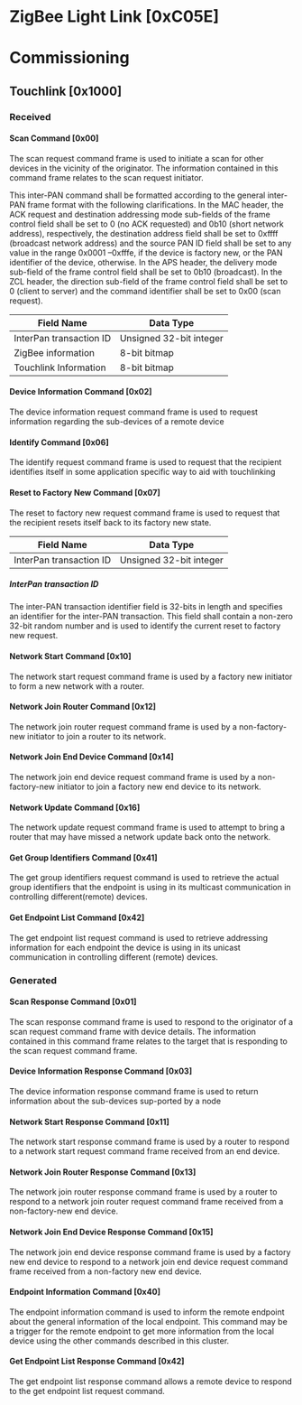 # ZigBee Light Link [0xC05E]

# Commissioning

## Touchlink [0x1000]

### Received

#### Scan Command [0x00]

The scan request command frame is used to initiate a scan for other devices in the vicinity
of the originator. The information contained in this command frame relates to the scan
request initiator.

This  inter-PAN command  shall  be  formatted  according  to  the  general  inter-PAN  frame
format  with  the following clarifications. In the MAC header, the ACK request and destination
addressing mode sub-fields of the frame control field shall be set to 0 (no ACK requested)
and 0b10 (short network address), respectively, the destination address field shall be set
to 0xffff (broadcast network address) and the source PAN ID field shall be set to any value
in the range 0x0001 –0xfffe, if the device is factory new, or the PAN identifier of the device,
otherwise. In the APS header, the delivery mode sub-field of the frame control field shall be
set to 0b10 (broadcast). In the ZCL header, the direction sub-field of the frame control field
shall be set to 0 (client to server) and the command identifier shall be set to 0x00 (scan request).

|Field Name                 |Data Type                  |
|---------------------------|---------------------------|
|InterPan transaction ID    |Unsigned 32-bit integer    |
|ZigBee information         |8-bit bitmap               |
|Touchlink Information      |8-bit bitmap               |

#### Device Information Command [0x02]

The device information request command frame is used to request information regarding the
sub-devices of a remote device

#### Identify Command [0x06]

The identify request command frame is used to request that the recipient identifies itself
in some application specific way to aid with touchlinking

#### Reset to Factory New Command [0x07]

The reset to factory new request command frame is used to request that the recipient resets
itself back to its factory new state.

|Field Name                 |Data Type                  |
|---------------------------|---------------------------|
|InterPan transaction ID    |Unsigned 32-bit integer    |

##### InterPan transaction ID
The inter-PAN transaction identifier field is 32-bits in length
and specifies an identifier for the inter-PAN transaction. This
field shall contain a non-zero 32-bit random number and is used
to identify the current reset to factory new request.

#### Network Start Command [0x10]

The network start request command frame is used by a factory new initiator to form a
new network with a router.

#### Network Join Router Command [0x12]

The network join router request command frame is used by a non-factory-new initiator to
join a router to its network.

#### Network Join End Device Command [0x14]

The network join end device request command frame is used by a
non-factory-new initiator to join a factory new end device to its network.

#### Network Update Command [0x16]

The network update request command frame is used to attempt to bring
a router that may have missed a network update back onto the network.

#### Get Group Identifiers Command [0x41]

The get group identifiers request command is used to retrieve the actual
group identifiers that the endpoint is using in its multicast communication
in controlling different(remote) devices.

#### Get Endpoint List Command [0x42]

The get endpoint list request command is  used to retrieve addressing
information  for  each  endpoint the device is using in its unicast communication
in controlling different (remote) devices.

### Generated

#### Scan Response Command [0x01]

The scan response command frame is used to respond to the originator
of a scan request command frame with device details. The information
contained in this command frame relates to the target that is responding to
the scan request command frame.

#### Device Information Response Command [0x03]

The device information response command frame is used to return information
about the sub-devices sup-ported by a node

#### Network Start Response Command [0x11]

The network start response command frame is used by a router to respond to a
network start request command frame received from an end device.

#### Network Join Router Response Command [0x13]

The network join router response command frame is used by a router to respond
to a network join router request command frame received from a non-factory-new end device.

#### Network Join End Device Response Command [0x15]

The network join end device response command frame is used by a factory new end
device to respond to a network join end device request command frame received
from a non-factory new end device.

#### Endpoint Information Command [0x40]

The endpoint information command is used to inform the remote endpoint about the
general information of the local endpoint. This command may be a trigger for the remote
endpoint to get more information from the local device using the other commands described
in this cluster.

#### Get Endpoint List Response Command [0x42]

The get endpoint list response command allows a remote device to respond to the get
endpoint list request command.



